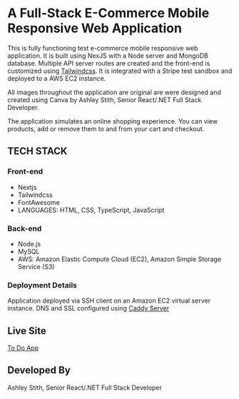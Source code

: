 # A Full-Stack E-Commerce Mobile Responsive Web Application
This is fully functioning test e-commerce mobile responsive web application. It is built using NexJS with a Node server and MongoDB database. Multiple API server routes are created and the front-end is customized using [Tailwindcss](http://tailwindcss.com). It is integrated with a Stripe test sandbox and deployed to a AWS EC2 instance. 

All images throughout the application are original are were designed and created using Canva by Ashley Stith, Senior React/.NET Full Stack Developer.

The application simulates an online shopping experience.  You can view products, add or remove them to and from your cart and checkout.

## TECH STACK

### Front-end
- Nextjs
- Tailwindcss
- FontAwesome
- LANGUAGES: HTML, CSS, TypeScript, JavaScript

### Back-end
- Node.js
- MySQL
- AWS: Amazon Elastic Compute Cloud (EC2), Amazon Simple Storage Service (S3)

### Deployment Details
Application deployed via SSH client on an Amazon EC2 virtual server instance. DNS and SSL configured using [Caddy Server](http://https://caddyserver.com/)

## Live Site
[To Do App](https://todoapp-nextjs.atozionwebdesign.com)

## Developed By
Ashley Stith, Senior React/.NET Full Stack Developer
